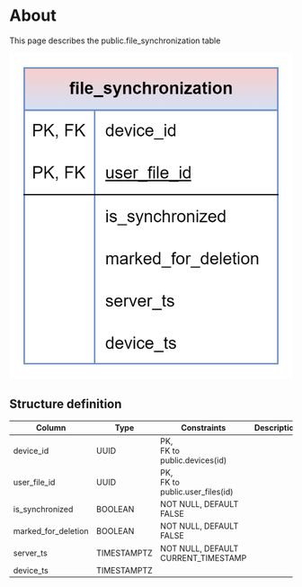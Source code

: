 # About

This page describes the public.file_synchronization table

![alt text](file_synchronization.png)

## Structure definition

| Column | Type | Constraints | Description |
| - | - | - | - |
| device_id | UUID | PK,<br/> FK to public.devices(id) |
| user_file_id | UUID | PK,<br/> FK to public.user_files(id) |
| is_synchronized | BOOLEAN | NOT NULL, DEFAULT FALSE |
| marked_for_deletion | BOOLEAN | NOT NULL, DEFAULT FALSE |
| server_ts | TIMESTAMPTZ | NOT NULL, DEFAULT CURRENT_TIMESTAMP |
| device_ts | TIMESTAMPTZ |